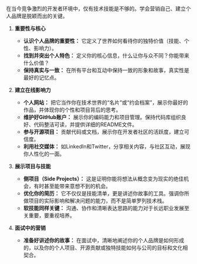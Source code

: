 
在当今竞争激烈的开发者环境中，仅有技术技能是不够的。学会营销自己、建立个人品牌是脱颖而出的关键。

<!--more-->

1.  **重要性与核心**
    *   **认识个人品牌的重要性：** 它定义了世界如何看待你的独特价值（技能、个性、影响力）。
    *   **找到并突出个人特色：** 定义你的核心信息，什么让你与众不同？你能带来什么价值？
    *   **保持真实与一致：** 在所有平台和互动中保持一致的形象和故事，真实性是最好的记忆点。

2.  **建立在线影响力**
    *   **个人网站：** 把它当作你在技术世界的“名片”或“约会档案”，展示你最好的作品，并体现你的个性和项目背后的思考。
    *   **维护好GitHub账户：** 展示你的编码能力和项目管理。保持代码库组织良好、代码整洁可读，并提供详细的README文件。
    *   **参与开源项目：** 贡献代码或文档，展示你在开发者社区的活跃度，建立可信度。
    *   **利用社交媒体：** 如LinkedIn和Twitter，分享相关内容，与社区互动，展现你人性化的一面。

3.  **展示项目与技能**
    *   **侧项目（Side Projects）：** 这是证明你能将想法从概念变为现实的绝佳机会，有时甚至能带来意想不到的机会。
    *   **优化你的简历：** 它不仅仅是技能清单，更是讲述你故事的工具。强调你所做项目的实际影响和解决问题的能力，而不是简单罗列技术栈。
    *   **软技能同样关键：** 沟通、协作和清晰表达思路的能力对于长远职业发展至关重要，要重视培养。

4.  **面试中的营销**
    *   **准备好讲述你的故事：** 在面试中，清晰地阐述你的个人品牌是如何形成的，以及你的个人项目、开源贡献或独特技能如何与公司的目标和文化相契合。
